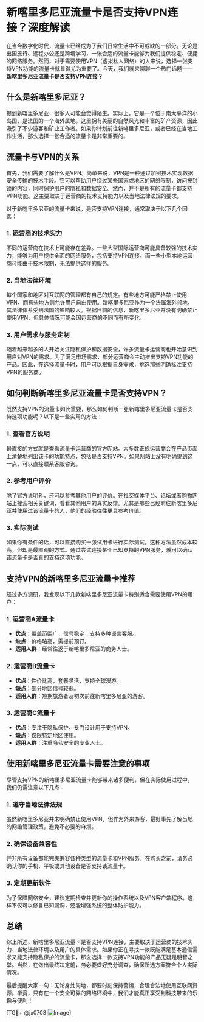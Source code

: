 # 新喀里多尼亚流量卡是否支持VPN连接？深度解读

在当今数字化时代，流量卡已经成为了我们日常生活中不可或缺的一部分。无论是出国旅行、远程办公还是跨境学习，一张合适的流量卡能够为我们提供稳定、便捷的网络服务。然而，对于需要使用VPN（虚拟私人网络）的人来说，选择一张支持VPN功能的流量卡就显得尤为重要了。今天，我们就来聊聊一个热门话题——**新喀里多尼亚流量卡是否支持VPN连接？**

## 什么是新喀里多尼亚？

提到新喀里多尼亚，很多人可能会觉得陌生。实际上，它是一个位于南太平洋的小岛国，是法国的一个海外属地。这里拥有美丽的自然风光和丰富的矿产资源，因此吸引了不少游客和矿业工作者。如果你计划前往新喀里多尼亚，或者已经在当地工作生活，那么选择一张合适的流量卡是非常重要的。

## 流量卡与VPN的关系

首先，我们需要了解什么是VPN。简单来说，VPN是一种通过加密技术实现数据安全传输的技术手段。它可以帮助用户绕过某些国家或地区的网络限制，访问被封锁的内容，同时保护用户的隐私和数据安全。然而，并不是所有的流量卡都支持VPN功能。这主要取决于运营商的技术支持能力以及当地法律法规的要求。

对于新喀里多尼亚的流量卡来说，是否支持VPN连接，通常取决于以下几个因素：

### 1. 运营商的技术实力
不同的运营商在技术上可能存在差异。一些大型国际运营商可能具备较强的技术实力，能够为用户提供全面的网络服务，包括支持VPN连接。而一些小型本地运营商可能由于技术限制，无法提供这样的服务。

### 2. 当地法律环境
每个国家和地区对互联网的管理都有自己的规定。有些地方可能严格禁止使用VPN，而有些地方则允许用户自由使用。新喀里多尼亚作为一个法属海外领地，其法律体系受到法国的影响较大。根据目前的信息，新喀里多尼亚并没有明确禁止使用VPN，但具体情况可能会因运营商的不同而有所变化。

### 3. 用户需求与服务定制
随着越来越多的人开始关注隐私保护和数据安全，许多流量卡运营商也开始意识到用户对VPN的需求。为了满足市场需求，部分运营商会主动推出支持VPN功能的产品。因此，在选择流量卡时，用户可以根据自身需求，挑选那些明确标注支持VPN的服务商。

## 如何判断新喀里多尼亚流量卡是否支持VPN？

既然支持VPN的流量卡如此重要，那么如何判断一张新喀里多尼亚流量卡是否支持这项功能呢？以下是一些实用的方法：

### 1. 查看官方说明
最直接的方式就是查看流量卡运营商的官方网站。大多数正规运营商会在产品页面上清楚地列出该卡的功能特点，包括是否支持VPN。如果网站上没有明确提到这一点，可以直接联系客服咨询。

### 2. 参考用户评价
除了官方说明外，还可以参考其他用户的评价。在社交媒体平台、论坛或者购物网站上搜索相关关键词，看看其他用户的真实反馈。尤其是那些已经前往新喀里多尼亚并使用过该流量卡的人，他们的经验往往更具参考价值。

### 3. 实际测试
如果你有条件的话，可以直接购买一张试用卡进行实际测试。这种方法虽然成本较高，但却是最直观的方式。通过尝试连接某个已知支持的VPN服务，就可以确认该流量卡是否真的支持这项功能。

## 支持VPN的新喀里多尼亚流量卡推荐

经过多方调研，我发现以下几款新喀里多尼亚流量卡特别适合需要使用VPN的用户：

### 1. **运营商A流量卡**
   - **优点**：覆盖范围广，信号稳定，支持多种语言客服。
   - **缺点**：价格略高，需提前预订。
   - **适用人群**：经常往返于新喀里多尼亚的商务人士。

### 2. **运营商B流量卡**
   - **优点**：性价比高，套餐灵活，支持全球漫游。
   - **缺点**：部分地区信号较弱。
   - **适用人群**：短期旅游者及初次前往新喀里多尼亚的游客。

### 3. **运营商C流量卡**
   - **优点**：专注于隐私保护，专门设计用于支持VPN。
   - **缺点**：仅限特定地区使用。
   - **适用人群**：注重隐私安全的专业人士。

## 使用新喀里多尼亚流量卡需要注意的事项

尽管支持VPN的新喀里多尼亚流量卡能够带来诸多便利，但在实际使用过程中，我们仍需注意以下几点：

### 1. 遵守当地法律法规
虽然新喀里多尼亚并未明确禁止使用VPN，但作为外来游客，最好事先了解当地的网络管理政策，避免不必要的麻烦。

### 2. 确保设备兼容性
并非所有设备都能完美兼容各种类型的流量卡和VPN服务。在购买之前，请务必确认你的手机、平板或其他设备是否支持该流量卡。

### 3. 定期更新软件
为了保障网络安全，建议定期检查并更新你的操作系统以及VPN客户端程序。这样不仅可以修复已知漏洞，还能增强系统的整体防护能力。

## 总结

综上所述，新喀里多尼亚流量卡是否支持VPN连接，主要取决于运营商的技术实力、当地法律环境以及用户的具体需求。如果你正在寻找一款既能满足基本通信需求又能支持隐私保护的流量卡，那么选择一款支持VPN功能的产品无疑是明智之举。当然，在做出最终决定前，务必要做好充分调查，确保所选方案符合个人实际情况。

最后提醒大家一句：无论身处何地，都要时刻保持警惕，合理合法地使用互联网资源。毕竟，只有在一个安全可靠的网络环境中，我们才能真正享受到科技带来的乐趣与便利！

[TG💪+ @jx0703 ![Image](https://github.com/user-attachments/assets/dbca1d08-cadb-493c-b0ec-ad6f7a83f270)]
